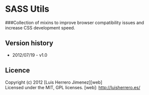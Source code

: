 # SASS Utils

###Collection of mixins to improve browser compatibility issues and increase CSS development speed.





## Version history

* 2012/07/19 - v1.0



## Licence
Copyright (c) 2012 [Luis Herrero Jimenez][web]  
Licensed under the MIT, GPL licenses.
[web]: http://luisherrero.es/
